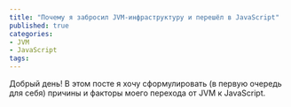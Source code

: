 ```yaml
---
title: "Почему я забросил JVM-инфраструктуру и перешёл в JavaScript"
published: true
categories:
- JVM
- JavaScript
tags:
---
```


Добрый день!
В этом посте я хочу сформулировать (в первую очередь для себя) причины и факторы моего перехода от JVM к JavaScript.